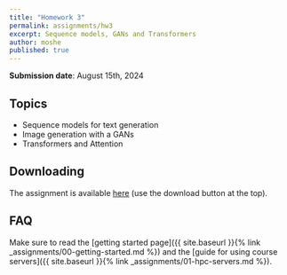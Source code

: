```yaml
---
title: "Homework 3"
permalink: assignments/hw3
excerpt: Sequence models, GANs and Transformers
author: moshe
published: true
---
```


**Submission date**: August 15th, 2024

## Topics

- Sequence models for text generation
- Image generation with a GANs
- Transformers and Attention

## Downloading

The assignment is available
[here](https://technionmail-my.sharepoint.com/:u:/g/personal/moshekimhi_campus_technion_ac_il/EZnyeJFZECNEgFSY8OIV74AByriWhUAy1v2WMxZ2h0neWw?e=1Xlu9w)
(use the download button at the top).

## FAQ

Make sure to read the [getting started page]({{ site.baseurl }}{% link _assignments/00-getting-started.md %})
and the [guide for using course servers]({{ site.baseurl }}{% link _assignments/01-hpc-servers.md %}).


